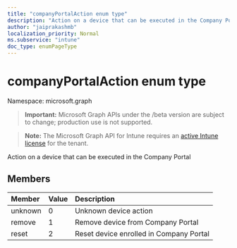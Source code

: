```yaml
---
title: "companyPortalAction enum type"
description: "Action on a device that can be executed in the Company Portal"
author: "jaiprakashmb"
localization_priority: Normal
ms.subservice: "intune"
doc_type: enumPageType
---
```


# companyPortalAction enum type

Namespace: microsoft.graph

> **Important:** Microsoft Graph APIs under the /beta version are subject to change; production use is not supported.

> **Note:** The Microsoft Graph API for Intune requires an [active Intune license](https://go.microsoft.com/fwlink/?linkid=839381) for the tenant.

Action on a device that can be executed in the Company Portal

## Members
|Member|Value|Description|
|:---|:---|:---|
|unknown|0|Unknown device action|
|remove|1|Remove device from Company Portal|
|reset|2|Reset device enrolled in Company Portal|
